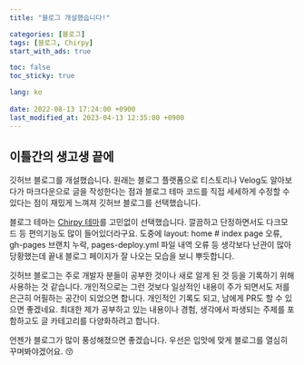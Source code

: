 ```yaml
---
title: "블로그 개설했습니다!"

categories: [블로그]
tags: [블로그, Chirpy]
start_with_ads: true

toc: false
toc_sticky: true

lang: ko
 
date: 2022-08-13 17:24:00 +0900
last_modified_at: 2023-04-13 12:35:00 +0900
---
```


## **이틀간의 생고생 끝에**

깃허브 블로그를 개설했습니다. 원래는 블로그 플랫폼으로 티스토리나 Velog도 알아보다가 마크다운으로 글을 작성한다는 점과 블로그 테마 코드를 직접 세세하게 수정할 수 있다는 점이 재밌게 느껴져 깃허브 블로그를 선택했습니다.

블로그 테마는 [Chirpy 테마](https://github.com/cotes2020/jekyll-theme-chirpy/)를 고민없이 선택했습니다. 깔끔하고 단정하면서도 다크모드 등 편의기능도 많이 들어있더라구요. 도중에 layout: home # index page 오류, gh-pages 브랜치 누락, pages-deploy.yml 파일 내역 오류 등 생각보다 난관이 많아 당황했는데 끝내 블로그 페이지가 잘 나오는 모습을 보니 뿌듯합니다.

깃허브 블로그는 주로 개발자 분들이 공부한 것이나 새로 알게 된 것 등을 기록하기 위해 사용하는 것 같습니다. 개인적으로는 그런 것보다 일상적인 내용이 주가 되면서도 저를 은근히 어필하는 공간이 되었으면 합니다. 개인적인 기록도 되고, 남에게 PR도 할 수 있으면 좋겠네요. 최대한 제가 공부하고 있는 내용이나 경험, 생각에서 파생되는 주제를 포함하고도 글 카테고리를 다양화하려고 합니다.

언젠가 블로그가 많이 풍성해졌으면 좋겠습니다. 우선은 입맛에 맞게 블로그를 열심히 꾸며봐야겠어요. 😚